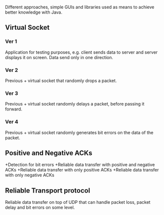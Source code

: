Different approaches, simple GUIs and libraries used as means to achieve better knowledge with Java.

## Virtual Socket

### Ver 1
 
Application for testing purposes, e.g. client sends data to server and server
displays it on screen. Data send only in one direction.
 
### Ver 2

Previous + virtual socket that randomly drops a packet.

### Ver 3

Previous + virtual socket randomly delays a packet, before passing it forward.

### Ver 4

Previous + virtual socket randomly generates bit errors on the data of the packet.

## Positive and Negative ACKs

+Detection for bit errors
+Reliable data transfer with positive and negative ACKs
+Reliable data transfer with only positive ACKs
+Reliable data transfer with only negative ACKs

## Reliable Transport protocol

Reliable data transfer on top of UDP that can handle packet loss, packet delay and
bit errors on some level.
